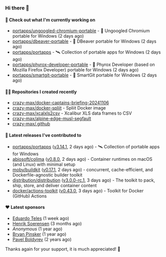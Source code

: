 ### Hi there 👋

#### 👷 Check out what I'm currently working on

- [portapps/ungoogled-chromium-portable](https://github.com/portapps/ungoogled-chromium-portable) - 🚀 Ungoogled Chromium portable for Windows (2 days ago)
- [portapps/dbeaver-portable](https://github.com/portapps/dbeaver-portable) - 🚀 DBeaver portable for Windows (2 days ago)
- [portapps/portapps](https://github.com/portapps/portapps) - 🛰 Collection of portable apps for Windows (2 days ago)
- [portapps/phyrox-developer-portable](https://github.com/portapps/phyrox-developer-portable) - 🚀 Phyrox Developer (based on Mozilla Firefox Developer) portable for Windows (2 days ago)
- [portapps/smartgit-portable](https://github.com/portapps/smartgit-portable) - 🚀 SmartGit portable for Windows  (2 days ago)

#### 👨‍💻 Repositories I created recently

- [crazy-max/docker-captains-briefing-20241106](https://github.com/crazy-max/docker-captains-briefing-20241106)
- [crazy-max/docker-spliit](https://github.com/crazy-max/docker-spliit) - Spliit Docker image
- [crazy-max/xcalxls2csv](https://github.com/crazy-max/xcalxls2csv) - Xcalibur XLS data frames to CSV
- [crazy-max/alpine-edge-musl-segfault](https://github.com/crazy-max/alpine-edge-musl-segfault)
- [crazy-max/.github](https://github.com/crazy-max/.github)

#### 🚀 Latest releases I've contributed to

- [portapps/portapps](https://github.com/portapps/portapps) ([v3.14.1](https://github.com/portapps/portapps/releases/tag/v3.14.1), 2 days ago) - 🛰 Collection of portable apps for Windows
- [abiosoft/colima](https://github.com/abiosoft/colima) ([v0.8.0](https://github.com/abiosoft/colima/releases/tag/v0.8.0), 2 days ago) - Container runtimes on macOS (and Linux) with minimal setup
- [moby/buildkit](https://github.com/moby/buildkit) ([v0.17.1](https://github.com/moby/buildkit/releases/tag/v0.17.1), 2 days ago) - concurrent, cache-efficient, and Dockerfile-agnostic builder toolkit
- [distribution/distribution](https://github.com/distribution/distribution) ([v3.0.0-rc.1](https://github.com/distribution/distribution/releases/tag/v3.0.0-rc.1), 3 days ago) - The toolkit to pack, ship, store, and deliver container content
- [docker/actions-toolkit](https://github.com/docker/actions-toolkit) ([v0.43.0](https://github.com/docker/actions-toolkit/releases/tag/v0.43.0), 3 days ago) - Toolkit for Docker (GitHub) Actions

#### ❤️ Latest sponsors
- [Eduardo Teles](https://github.com/eduardoteles17) (1 week ago)
- [Henrik Soerensen](https://github.com/hsoerensen) (3 months ago)
- _Anonymous_ (1 year ago)
- [Bryan Pinsker](https://github.com/BryanPinsker) (1 year ago)
- [Pavel Boldyrev](https://github.com/bpg) (2 years ago)

Thanks again for your support, it is much appreciated! 🙏
